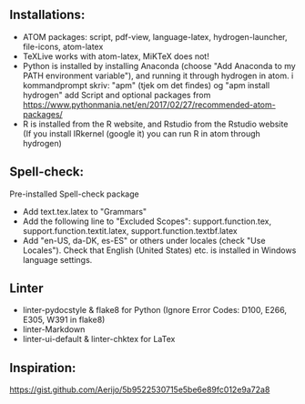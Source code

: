 ## Installations:
- ATOM packages: script, pdf-view, language-latex, hydrogen-launcher, file-icons, atom-latex
- TeXLive works with atom-latex, MiKTeX does not!
- Python is installed by installing Anaconda (choose "Add Anaconda to my PATH environment variable"), and running it through hydrogen in atom.
    i kommandprompt skriv: "apm" (tjek om det findes) og "apm install hydrogen"
    add Script and optional packages from https://www.pythonmania.net/en/2017/02/27/recommended-atom-packages/
- R is installed from the R website, and Rstudio from the Rstudio website (If you install IRkernel (google it) you can run R in atom through hydrogen)

## Spell-check:
Pre-installed Spell-check package
- Add text.tex.latex to "Grammars"
- Add the following line to "Excluded Scopes":
    support.function.tex, support.function.textit.latex, support.function.textbf.latex
- Add "en-US, da-DK, es-ES" or others under locales (check "Use Locales").
  Check that English (United States) etc. is installed in Windows language settings.

## Linter
- linter-pydocstyle & flake8 for Python (Ignore Error Codes: D100, E266, E305, W391 in flake8)
- linter-Markdown
- linter-ui-default & linter-chktex for LaTex

## Inspiration:
https://gist.github.com/Aerijo/5b9522530715e5be6e89fc012e9a72a8
